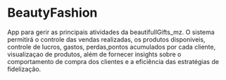 # BeautyFashion

App para gerir as principais atividades da beautifullGifts_mz. O sistema permitirá o controle das vendas realizadas, os produtos disponiveis, controle de lucros, gastos, perdas,pontos acumulados por cada cliente, visualizaçao de produtos, além de fornecer insights sobre o comportamento de compra dos clientes e a eficiência das estratégias de fidelização.

